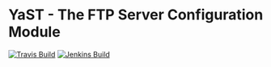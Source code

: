 # YaST - The FTP Server Configuration Module #

[![Travis Build](https://travis-ci.org/yast/yast-ftp-server.svg?branch=master)](https://travis-ci.org/yast/yast-ftp-server)
[![Jenkins Build](http://img.shields.io/jenkins/s/https/ci.opensuse.org/yast-ftp-server-master.svg)](https://ci.opensuse.org/view/Yast/job/yast-ftp-server-master/)

